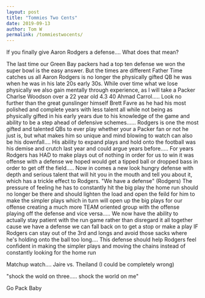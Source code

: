 ```yaml
---
layout: post
title: "Tommies Two Cents"
date: 2019-09-13
author: Tom W
permalink: /tommiestwocents/
---
```

If you finally give Aaron Rodgers a defense.... What does that mean?

The last time our Green Bay packers had a top ten defense we won the super bowl is the easy answer. But the times are different Father Time catches us all Aaron Rodgers is no longer the physically gifted QB he was when he was in his late 20s early 30s. While over time what we lose physically we also gain mentally through experience, as I will take a Packer Charlse Woodson over a 22 year old 4.3 40 Ahmad Carrol..... Look no further than the great gunslinger himself Brett Favre as he had his most polished and complete years with less talent all while not being as physically gifted in his early years due to his knowledge of the game and ability to be a step ahead of defensive schemes...... Rodgers is one the most gifted and talented QBs to ever play whether your a Packer fan or not he just is, but what makes him so unique and mind blowing to watch can also be his downfall.... His ability to expand plays and hold onto the football was his demise and crutch last year and could argue years before..... For years Rodgers has HAD to make plays out of nothing in order for us to win it was offense with a defense we hoped would get a tipped ball or dropped bass in order to get off the field..... Now in comes a new look hungry defense with depth and serious talent that will hit you in the mouth and tell you about it, which has a trickle effect to Rodgers. "We have a defense" (Rodgers) The pressure of feeling he has to constantly hit the big play the home run should no longer be there and should lighten the load and open the feild for him to make the simpler plays which in turn will open up the big plays for our offense creating a much more TEAM oriented group with the offense playing off the defense and vice versa..... We now have the ability to actually stay patient with the run game rather than disregard it all together cause we have a defense we can fall back on to get a stop or make a play IF Rodgers can stay out of the 3rd and longs and avoid those sacks where he's holding onto the ball too long.... This defense should help Rodgers feel confident in making the simpler plays and moving the chains instead of constantly looking for the home run

Matchup watch.... Jaire vs. Theiland (I could be completely wrong)

"shock the wold on three..... shock the world on me"

Go Pack Baby

